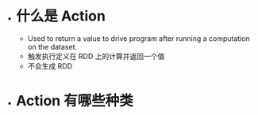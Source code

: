 - # 什么是 Action
	- Used to return a value to drive program after running a computation on the dataset.
	- 触发执行定义在 RDD 上的计算并返回一个值
	- 不会生成 RDD
- # Action 有哪些种类